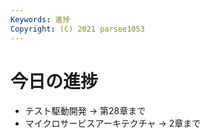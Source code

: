 ```yaml
---
Keywords: 進捗
Copyright: (C) 2021 parsee1053
---
```


# 今日の進捗
* テスト駆動開発 → 第28章まで
* マイクロサービスアーキテクチャ → 2章まで
